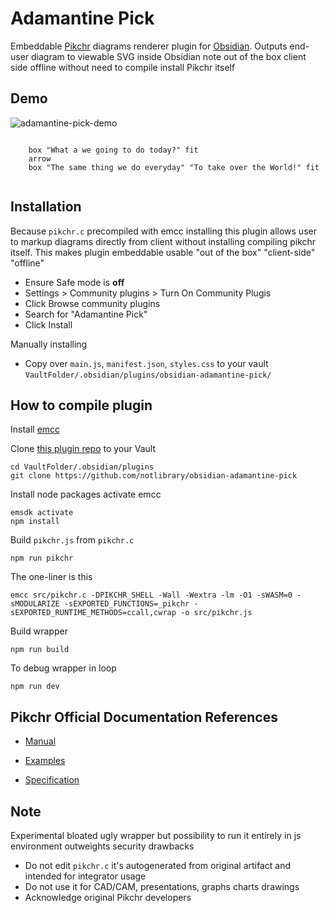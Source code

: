 # Adamantine Pick

Embeddable [Pikchr](https://pikchr.org) diagrams renderer plugin for
[Obsidian](https://obsidian.md).  Outputs end-user diagram to viewable SVG inside
Obsidian note out of the box client side offline without need to compile install 
Pikchr itself 

## Demo

![adamantine-pick-demo](https://user-images.githubusercontent.com/40695473/214959908-ae7b23f2-02f4-4c54-815e-7204ae318911.gif)

``` pikchr 
	
	box "What a we going to do today?" fit 
	arrow
	box "The same thing we do everyday" "To take over the World!" fit
	
```

## Installation

Because `pikchr.c` precompiled with emcc installing this plugin allows user to
markup diagrams directly from client without installing compiling pikchr
itself.  This makes plugin embeddable usable "out of the box" "client-side"
"offline"

- Ensure Safe mode is **off** 
- Settings > Community plugins > Turn On Community Plugis
- Click Browse community plugins
- Search for "Adamantine Pick"
- Click Install

Manually installing
- Copy over `main.js`, `manifest.json`, `styles.css` to your vault 
    `VaultFolder/.obsidian/plugins/obsidian-adamantine-pick/`

## How to compile plugin

Install [emcc](https://emscripten.org)

Clone [this plugin repo](https://github.com/notlibrary/obsidian-adamantine-pick)
to your Vault
	
	cd VaultFolder/.obsidian/plugins
	git clone https://github.com/notlibrary/obsidian-adamantine-pick

Install node packages activate emcc
	
    emsdk activate
    npm install

Build `pikchr.js` from `pikchr.c`
	
    npm run pikchr
	
The one-liner is this

	emcc src/pikchr.c -DPIKCHR_SHELL -Wall -Wextra -lm -O1 -sWASM=0 -sMODULARIZE -sEXPORTED_FUNCTIONS=_pikchr -sEXPORTED_RUNTIME_METHODS=ccall,cwrap -o src/pikchr.js

Build wrapper

    npm run build 
 	
To debug wrapper in loop

	npm run dev

## Pikchr Official Documentation References

- [Manual](https://pikchr.org/home/doc/trunk/doc/userman.md)

- [Examples](https://pikchr.org/home/doc/trunk/doc/examples.md)

- [Specification](https://pikchr.org/home/doc/trunk/doc/grammar.md)

## Note

Experimental bloated ugly wrapper but possibility to run it entirely in 
js environment outweights security drawbacks

- Do not edit `pikchr.c` it's autogenerated from original artifact and 
intended for integrator usage 
- Do not use it for CAD/CAM, presentations, graphs charts drawings
- Acknowledge original Pikchr developers
